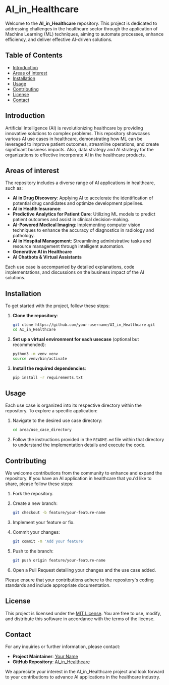 # AI_in_Healthcare

Welcome to the **AI_in_Healthcare** repository. This project is dedicated to addressing challenges in the healthcare sector through the application of Machine Learning (ML) techniques, aiming to automate processes, enhance efficiency, and deliver effective AI-driven solutions.

## Table of Contents

- [Introduction](#introduction)
- [Areas of interest](#use-cases)
- [Installation](#installation)
- [Usage](#usage)
- [Contributing](#contributing)
- [License](#license)
- [Contact](#contact)

## Introduction

Artificial Intelligence (AI) is revolutionizing healthcare by providing innovative solutions to complex problems. This repository showcases various AI use cases in healthcare, demonstrating how ML can be leveraged to improve patient outcomes, streamline operations, and create significant business impacts.
Also, data strategy and AI strategy for the organizations to effective incorporate AI in the healthcare products. 

  ## Areas of interest

The repository includes a diverse range of AI applications in healthcare, such as:

- **AI in Drug Discovery**: Applying AI to accelerate the identification of potential drug candidates and optimize development pipelines.
- **AI in Health Insurance**:
- **Predictive Analytics for Patient Care**: Utilizing ML models to predict patient outcomes and assist in clinical decision-making.
- **AI-Powered Medical Imaging**: Implementing computer vision techniques to enhance the accuracy of diagnostics in radiology and pathology.
- **AI in Hospital Management**: Streamlining administrative tasks and resource management through intelligent automation.
- **Generative AI in Healthcare**
- **AI Chatbots & Virtual Assistants**

Each use case is accompanied by detailed explanations, code implementations, and discussions on the business impact of the AI solutions.

## Installation

To get started with the project, follow these steps:

1. **Clone the repository**:
   ```bash
   git clone https://github.com/your-username/AI_in_Healthcare.git
   cd AI_in_Healthcare
   ```

2. **Set up a virtual environment for each usecase** (optional but recommended):
   ```bash
   python3 -m venv venv
   source venv/bin/activate
   ```

3. **Install the required dependencies**:
   ```bash
   pip install -r requirements.txt
   ```

## Usage

Each use case is organized into its respective directory within the repository. To explore a specific application:

1. Navigate to the desired use case directory:
   ```bash
   cd area/use_case_directory
   ```

2. Follow the instructions provided in the `README.md` file within that directory to understand the implementation details and execute the code.

## Contributing

We welcome contributions from the community to enhance and expand the repository. If you have an AI application in healthcare that you'd like to share, please follow these steps:

1. Fork the repository.

2. Create a new branch:
   ```bash
   git checkout -b feature/your-feature-name
   ```

3. Implement your feature or fix.

4. Commit your changes:
   ```bash
   git commit -m 'Add your feature'
   ```

5. Push to the branch:
   ```bash
   git push origin feature/your-feature-name
   ```

6. Open a Pull Request detailing your changes and the use case added.

Please ensure that your contributions adhere to the repository's coding standards and include appropriate documentation.

## License

This project is licensed under the [MIT License](LICENSE). You are free to use, modify, and distribute this software in accordance with the terms of the license.

## Contact

For any inquiries or further information, please contact:

- **Project Maintainer**: [Your Name](mailto:ch.raghavendra66@gmail.com)
- **GitHub Repository**: [AI_in_Healthcare](https://github.com/veerarc/AI_in_Healthcare)

We appreciate your interest in the AI_in_Healthcare project and look forward to your contributions to advance AI applications in the healthcare industry. 
